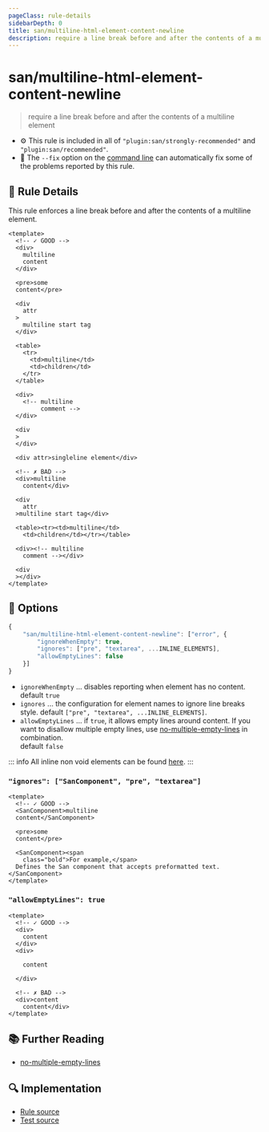 ```yaml
---
pageClass: rule-details
sidebarDepth: 0
title: san/multiline-html-element-content-newline
description: require a line break before and after the contents of a multiline element
---
```

# san/multiline-html-element-content-newline
> require a line break before and after the contents of a multiline element

- :gear: This rule is included in all of `"plugin:san/strongly-recommended"` and `"plugin:san/recommended"`.
- :wrench: The `--fix` option on the [command line](https://eslint.org/docs/user-guide/command-line-interface#fixing-problems) can automatically fix some of the problems reported by this rule.

## :book: Rule Details

This rule enforces a line break before and after the contents of a multiline element.

<eslint-code-block fix :rules="{'san/multiline-html-element-content-newline': ['error']}">

```vue
<template>
  <!-- ✓ GOOD -->
  <div>
    multiline
    content
  </div>

  <pre>some
  content</pre>

  <div
    attr
  >
    multiline start tag
  </div>

  <table>
    <tr>
      <td>multiline</td>
      <td>children</td>
    </tr>
  </table>

  <div>
    <!-- multiline
         comment -->
  </div>

  <div
  >
  </div>

  <div attr>singleline element</div>

  <!-- ✗ BAD -->
  <div>multiline
    content</div>

  <div
    attr
  >multiline start tag</div>
  
  <table><tr><td>multiline</td>
    <td>children</td></tr></table>
  
  <div><!-- multiline
    comment --></div>

  <div
  ></div>
</template>
```

</eslint-code-block>

## :wrench: Options

```js
{
    "san/multiline-html-element-content-newline": ["error", {
        "ignoreWhenEmpty": true,
        "ignores": ["pre", "textarea", ...INLINE_ELEMENTS],
        "allowEmptyLines": false
    }]
}
```

- `ignoreWhenEmpty` ... disables reporting when element has no content.
    default `true`
- `ignores` ... the configuration for element names to ignore line breaks style.
    default `["pre", "textarea", ...INLINE_ELEMENTS]`.
- `allowEmptyLines` ... if `true`, it allows empty lines around content. If you want to disallow multiple empty lines, use [no-multiple-empty-lines] in combination.  
    default `false`

::: info
  All inline non void elements can be found [here](https://github.com/ecomfe/eslint-plugin-san/blob/master/lib/utils/inline-non-void-elements.json).
:::

### `"ignores": ["SanComponent", "pre", "textarea"]`

<eslint-code-block fix :rules="{'san/multiline-html-element-content-newline': ['error', { ignores: ['SanComponent', 'pre', 'textarea'] }]}">

```vue
<template>
  <!-- ✓ GOOD -->
  <SanComponent>multiline
  content</SanComponent>

  <pre>some
  content</pre>

  <SanComponent><span
    class="bold">For example,</span>
  Defines the San component that accepts preformatted text.</SanComponent>
</template>
```

</eslint-code-block>

### `"allowEmptyLines": true`

<eslint-code-block fix :rules="{'san/multiline-html-element-content-newline': ['error', { allowEmptyLines: true }]}">

```vue
<template>
  <!-- ✓ GOOD -->
  <div>
    content
  </div>
  <div>

    content

  </div>

  <!-- ✗ BAD -->
  <div>content
    content</div>
</template>
```

</eslint-code-block>

## :books: Further Reading

- [no-multiple-empty-lines]

[no-multiple-empty-lines]: https://eslint.org/docs/rules/no-multiple-empty-lines

## :mag: Implementation

- [Rule source](https://github.com/ecomfe/eslint-plugin-san/blob/master/lib/rules/multiline-html-element-content-newline.js)
- [Test source](https://github.com/ecomfe/eslint-plugin-san/blob/master/tests/lib/rules/multiline-html-element-content-newline.js)
